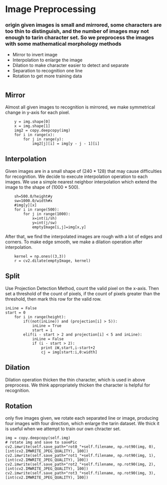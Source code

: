 # Image Preprocessing

### origin given images is small and mirrored, some characters are too thin to distinguish, and the number of images may not enough to tarin character set. So we preprocess the images with some mathematical morphology methods
* Mirror to invert image
* Interpolation to enlarge the image
* Dilation to make character easier to detect and separate
* Separation to recognition one line
* Rotation to get more training data

# 

## Mirror
Almost all given images to recognition is mirrored, we make symmetrical change in y-axis for each pixel. 
```
    y = img.shape[0]
    x = img.shape[1]
    img2 = copy.deepcopy(img)
    for i in range(x):
        for j in range(y):
            img2[j][i] = img[y - j - 1][i]
```

## Interpolation
Given images are in a small shape of (240 * 128) that may cause difficulties for recognition. We decide to execute interpolation operation to each images. 
We use a simple nearest neighbor interpolation which extend the image to the shape of (1000 * 500).
```
    sh=500.0/height#y
    sw=1000.0/width#x
    #img[y][x]
    for i in range(500):
        for j in range(1000):
            x=int(i/sh)
            y=int(j/sw)
            emptyImage[i,j]=img[x,y]
```
After that, we find the interpolated images are rough with a lot of edges and corners. To make edge smooth, we make a dilation operation after interpolation.
```
    kernel = np.ones((3,3))
    r = cv2.dilate(emptyImage, kernel)
```
## Split
Use Projection Detection Method, count the valid pixel on the x-axis. Then set a threshold of the count of pixels, if the count of pixels greater than the threshold, then mark this row for the valid row.
```
inLine = False
start = 0
    for i in range(height):
        if((not(inLine)) and (projection[i] > 5)):
            inLine = True
            start = i
        elif(i - start > 2 and projection[i] < 5 and inLine):
            inLine = False
            if (i - start > 2):
                print iW,start,i-start+2
                cj = img[start:i,0:width]
```

## Dilation
Dilation operation thicken the thin character, which is used in above preprocess. We think appropriately thicken the character is helpful for recognition.

## Rotation
only five images given, we rotate each separated line or image, producing four images with four direction, which enlarge the tarin dataset. We thick it is useful when we attempt to train our own chracter set.
```
img = copy.deepcopy(self.img)
# rotate img and save to savePic
cv2.imwrite(self.save_path+"rot0_"+self.filename, np.rot90(img, 0), [int(cv2.IMWRITE_JPEG_QUALITY), 100])
cv2.imwrite(self.save_path+"rot1_"+self.filename, np.rot90(img, 1), [int(cv2.IMWRITE_JPEG_QUALITY), 100])
cv2.imwrite(self.save_path+"rot2_"+self.filename, np.rot90(img, 2), [int(cv2.IMWRITE_JPEG_QUALITY), 100])
cv2.imwrite(self.save_path+"rot3_"+self.filename, np.rot90(img, 3), [int(cv2.IMWRITE_JPEG_QUALITY), 100])
```
